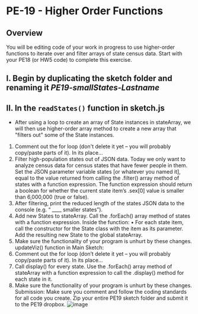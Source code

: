 # PE-19 - Higher Order Functions


## Overview
You will be editing code of your work in progress to use higher-order functions to iterate over and filter arrays of state census data. Start with your PE18 (or HW5 code) to complete this exercise. 

## I. Begin by duplicating the sketch folder and renaming it ***PE19-smallStates-Lastname***

## II. In the `readStates()` function in **sketch.js**

- After using a loop to create an array of State instances in stateArray, we will then use higher-order array method to create a new array that "filters out" some of the State instances.

1.	Comment out the for loop (don't delete it yet – you will probably copy/paste parts of it). In its place…
2.	Filter high-population states out of JSON data. Today we only want to analyze census data for census states that have fewer people in them. Set the JSON parameter variable states [or whatever you named it], equal to the value returned from calling the .filter() array method of states with a function expression.
The function expression should return a boolean for whether the current state item’s .sex[0] value is smaller than 6,000,000 (true or false).
3.	After filtering, print the reduced length of the states JSON data to the console (e.g. “ ____ smaller states”).
4.	Add new States to stateArray. Call the .forEach() array method of states with a function expression. Inside the function:
•	For each state item, call the constructor for the State class with the item as its parameter. Add the resulting new State to the global stateArray.
5.	Make sure the functionality of your program is unhurt by these changes.
updateViz() function in Main Sketch:
6.	Comment out the for loop (don’t delete it yet – you will probably copy/paste parts of it). In its place…
7.	Call display() for every state. Use the .forEach() array method of stateArray with a function expression to call the .display() method for each state in it.
8.	Make sure the functionality of your program is unhurt by these changes.
Submission: 
Make sure you comment and follow the coding standards for all code you create.
Zip your entire PE19 sketch folder and submit it to the PE19  dropbox.
![image](https://user-images.githubusercontent.com/1085060/201699513-f90bb9d5-6b90-4633-b5ad-f54f2c633862.png)

